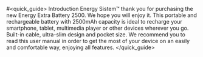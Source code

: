 #<quick_guide> Introduction
Energy Sistem™ thank you for purchasing the new Energy Extra Battery 2500. We hope you will
enjoy it. This portable and rechargeable battery with 2500mAh capacity is ideal to recharge
your smartphone, tablet, multimedia player or other devices wherever you go. Built-in cable, ultra-slim design and pocket size.
We recommend you to read this user manual in order to get the most of your device on an easily
and comfortable way, enjoying all features.
</quick_guide>